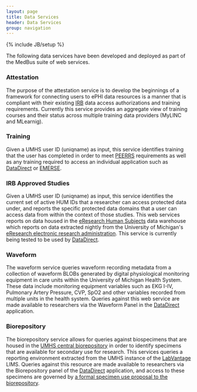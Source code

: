 ```yaml
---
layout: page
title: Data Services
header: Data Services
group: navigation
---
```

{% include JB/setup %}

The following data services have been developed and deployed as part of the MedBus suite of web services.

### Attestation

The purpose of the attestation service is to develop the beginnings of a framework for connecting users to ePHI data resources is a manner that is compliant with their existing [IRB](http://medicine.umich.edu/medschool/research/office-research/institutional-review-boards) data access authorizations and training requirements. Currently this service provides an aggregate view of training courses and their status across multiple training data providers (MyLINC and MLearnig).

### Training

Given a UMHS user ID (uniqname) as input, this service identifies training that the user has completed in order to meet [PEERRS](http://my.research.umich.edu/peerrs/) requirements as well as any training required to access an individual application such as [DataDirect](datadirect.med.umich.edu) or [EMERSE](http://project-emerse.org/).

### IRB Approved Studies

Given a UMHS user ID (uniqname) as input, this service identifies the current set of active HUM IDs that a researcher can access protected data under, and reports the specific protected data domains that a user can access data from within the context of those studies. This web services reports on data housed in the [eResearch Human Subjects](http://www.mais.umich.edu/reporting/eresdataset.html) data warehouse which reports on data extracted nightly from the University of Michigan's [eResearch electronic research administration](http://eresearch.umich.edu/). This service is currently being tested to be used by [DataDirect](http://datadirect.med.umich.edu).

### Waveform

The waveform service queries waveform recording metadata from a collection of waveform BLOBs generated by digital physiological monitoring equipment in care units within the University of Michigan Health System. These data include monitoring equipment variables such as EKG I-IV, Pulmonary Artery Pressure, CVP, SpO2 and other variables recorded from multiple units in the health system. Queries against this web service are made available to researchers via the Waveform Panel in the [DataDirect](http://datadirect.med.umich.edu) application.

### Biorepository

The biorepository service allows for queries against biospecimens that are housed in the [UMHS central biorepository](http://medicine.umich.edu/medschool/research/office-research/biorepository) in order to identify specimens that are available for secondary use for research. This services queries a reporting environment extracted from the UMHS instance of the [LabVantage](http://www.labvantage.com/) LIMS. Queries against this resource are made available to researchers via the Biorepository panel of the [DataDirect](http://datadirect.med.umich.edu) application, and access to these specimens are governed by [a formal specimen use proposal to the biorepository](http://medicine.umich.edu/medschool/research/office-research/biorepository/specimen-use-proposals). 
